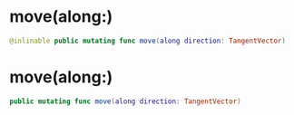 # move(along:)

``` swift
@inlinable public mutating func move(along direction: TangentVector)
```

# move(along:)

``` swift
public mutating func move(along direction: TangentVector)
```
